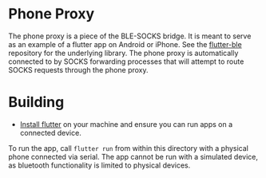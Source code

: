 # Phone Proxy

The phone proxy is a piece of the BLE-SOCKS bridge. It is meant to serve as an
example of a flutter app on Android or iPhone. See the
[flutter-ble](https://github.com/viamrobotics/flutter-ble) repository for the
underlying library. The phone proxy is automatically connected to by SOCKS
forwarding processes that will attempt to route SOCKS requests through the
phone proxy.

# Building

* [Install flutter](https://docs.flutter.dev/get-started/install) on your
  machine and ensure you can run apps on a connected device.

To run the app, call `flutter run` from within this directory with a physical
phone connected via serial. The app cannot be run with a simulated device, as
bluetooth functionality is limited to physical devices.
